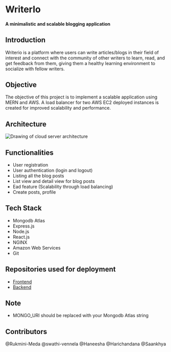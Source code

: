# WriterIo
#### A minimalistic and scalable blogging application

## Introduction

Writerio is a platform where users can write articles/blogs in their field of interest and connect with the community of other writers to learn, read, and get feedback from them, giving them a healthy learning environment to socialize with fellow writers.

## Objective

The objective of this project is to implement a scalable application using MERN and AWS. A load balancer for two AWS EC2 deployed instances is created for improved scalability and performance.

## Architecture

![Drawing of cloud server architecture](https://github.com/swathi-vennela/WriterIo/blob/main/architecture.jpg)

## Functionalities

- User registration  
- User authentication (login and logout) 
- Listing all the blog posts 
- List view and detail view for blog posts 
- Ead feature (Scalability through load balancing)
- Create posts, profile 

## Tech Stack

- Mongodb Atlas
- Express.js
- Node.js
- React.js
- NGINX
- Amazon Web Services
- Git

## Repositories used for deployment

- [Frontend](https://github.com/Rukmini-Meda/WriterIo-frontend)
- [Backend](https://github.com/Rukmini-Meda/WriterIo-backend)

## Note

- MONGO_URI should be replaced with your Mongodb Atlas string

## Contributors

@Rukmini-Meda
@swathi-vennela
@Haneesha
@Harichandana
@Saankhya
